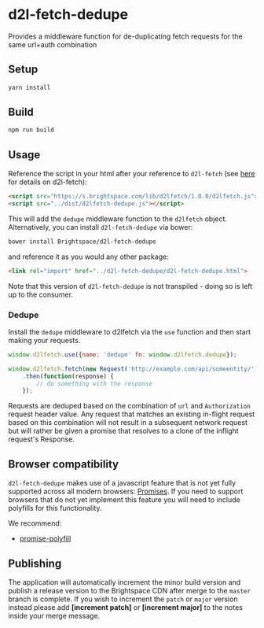 # d2l-fetch-dedupe
Provides a middleware function for de-duplicating fetch requests for the same url+auth combination

## Setup

```sh
yarn install
```

## Build

```sh
npm run build
```

## Usage

Reference the script in your html after your reference to `d2l-fetch` (see [here](https://github.com/Brightspace/d2l-fetch) for details on d2l-fetch):

```html
<script src="https://s.brightspace.com/lib/d2lfetch/1.0.0/d2lfetch.js"></script>
<script src="../dist/d2lfetch-dedupe.js"></script>
```

This will add the `dedupe` middleware function to the `d2lfetch` object. Alternatively, you can install `d2l-fetch-dedupe` via bower:

```sh
bower install Brightspace/d2l-fetch-dedupe
```

and reference it as you would any other package:

```html
<link rel="import" href="../d2l-fetch-dedupe/d2l-fetch-dedupe.html">
```

Note that this version of `d2l-fetch-dedupe` is not transpiled - doing so is left up to the consumer.

### Dedupe

Install the `dedupe` middleware to d2lfetch via the `use` function and then start making your requests.

```js
window.d2lfetch.use({name: 'dedupe' fn: window.d2lfetch.dedupe});

window.d2lfetch.fetch(new Request('http://example.com/api/someentity/'))
	.then(function(response) {
		// do something with the response
	});
```

Requests are deduped based on the combination of `url` and `Authorization` request header value.
Any request that matches an existing in-flight request based on this combination will not result
in a subsequent network request but will rather be given a promise that resolves to a clone of
the inflight request's Response.

## Browser compatibility

`d2l-fetch-dedupe` makes use of a javascript feature that is not yet fully supported across all modern browsers: [Promises](https://developer.mozilla.org/en/docs/Web/JavaScript/Reference/Global_Objects/Promise). If you need to support browsers that do not yet implement this feature you will need to include polyfills for this functionality.

We recommend:

* [promise-polyfill](https://github.com/PolymerLabs/promise-polyfill/)

## Publishing

The application will automatically increment the minor build version and publish a release version to the Brightspace CDN after merge to the `master` branch is complete. If you wish to increment the `patch` or `major` version instead please add **[increment patch]** or **[increment major]** to the notes inside your merge message.
